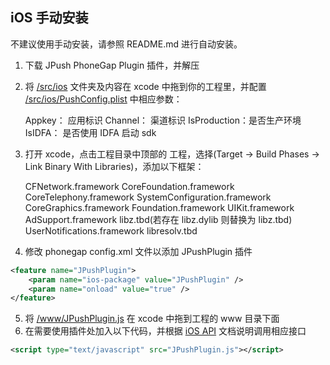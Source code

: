## iOS 手动安装

不建议使用手动安装，请参照 README.md 进行自动安装。

1. 下载 JPush PhoneGap Plugin 插件，并解压
2. 将 [/src/ios](/src/ios) 文件夹及内容在 xcode 中拖到你的工程里，并配置 [/src/ios/PushConfig.plist](/src/ios/PushConfig.plist) 中相应参数：

	Appkey：      应用标识 
	Channel：     渠道标识
	IsProduction：是否生产环境
	IsIDFA：      是否使用 IDFA 启动 sdk
3. 打开 xcode，点击工程目录中顶部的 工程，选择(Target -> Build Phases -> Link Binary With Libraries)，添加以下框架：

	CFNetwork.framework
	CoreFoundation.framework
	CoreTelephony.framework
	SystemConfiguration.framework
	CoreGraphics.framework
	Foundation.framework
	UIKit.framework
	AdSupport.framework
	libz.tbd(若存在 libz.dylib 则替换为 libz.tbd)
	UserNotifications.framework
	libresolv.tbd
4. 修改 phonegap config.xml 文件以添加 JPushPlugin 插件

```xml
<feature name="JPushPlugin">
    <param name="ios-package" value="JPushPlugin" />
    <param name="onload" value="true" />
</feature>
```
5. 将 [/www/JPushPlugin.js](/www/JPushPlugin.js) 在 xcode 中拖到工程的 www 目录下面  
6. 在需要使用插件处加入以下代码，并根据 [iOS API](/doc/iOS_API.md) 文档说明调用相应接口

```xml
<script type="text/javascript" src="JPushPlugin.js"></script>
```

